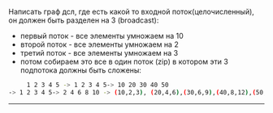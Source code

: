 Написать граф дсл, где есть какой то входной поток(целочисленный), он должен быть разделен на 3 (broadcast):
*   первый поток - все элементы умножаем на 10
*   второй поток - все элементы умножаем на 2
*   третий поток - все элементы умножаем на 3
*   потом собираем это все в один поток (zip) в котором эти 3 подпотока должны быть сложены:
  ```sh
       1 2 3 4 5 -> 1 2 3 4 5-> 10 20 30 40 50 
-> 1 2 3 4 5-> 2 4 6 8 10 -> (10,2,3), (20,4,6),(30,6,9),(40,8,12),(50,10,15)-> 15, 30, 45, 60, 75  -> 1 2 3 4 5 -> 3 6 9 12 15
```

---                                                   